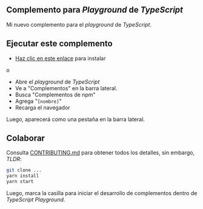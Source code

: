 ## Complemento para *Playground* de *TypeScript*

Mi nuevo complemento para el *playground* de *TypeScript*.

## Ejecutar este complemento

- [Haz clic en este enlace](https://www.typescriptlang.org/play?install-plugin=[nombre]) para instalar

o

- Abre el *playground* de *TypeScript*
- Ve a "Complementos" en la barra lateral.
- Busca "Complementos de npm"
- Agrega "`[nombre]`"
- Recarga el navegador

Luego, aparecerá como una pestaña en la barra lateral.

## Colaborar

Consulta [CONTRIBUTING.md](./CONTRIBUTING.md) para obtener todos los detalles, sin embargo, *TLDR*:

```sh
git clone ...
yarn install
yarn start
```

Luego, marca la casilla para iniciar el desarrollo de complementos dentro de *TypeScript Playground*.
